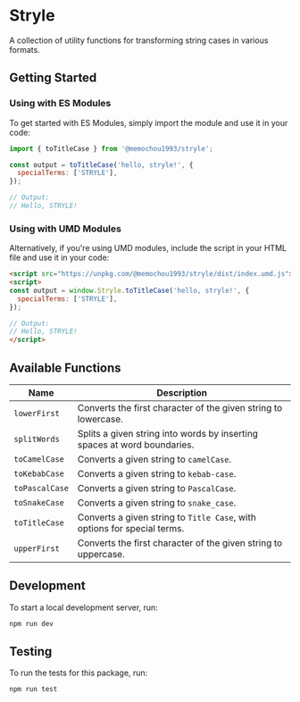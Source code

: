 # Stryle

A collection of utility functions for transforming string cases in various formats.

## Getting Started

### Using with ES Modules

To get started with ES Modules, simply import the module and use it in your code:

```js
import { toTitleCase } from '@memochou1993/stryle';

const output = toTitleCase('hello, stryle!', {
  specialTerms: ['STRYLE'],
});

// Output:
// Hello, STRYLE!
```

### Using with UMD Modules

Alternatively, if you're using UMD modules, include the script in your HTML file and use it in your code:

```html
<script src="https://unpkg.com/@memochou1993/stryle/dist/index.umd.js"></script>
<script>
const output = window.Stryle.toTitleCase('hello, stryle!', {
  specialTerms: ['STRYLE'],
});

// Output:
// Hello, STRYLE!
</script>
```

## Available Functions

| Name | Description |
| --- | --- |
| `lowerFirst` | Converts the first character of the given string to lowercase. |
| `splitWords` | Splits a given string into words by inserting spaces at word boundaries. |
| `toCamelCase` | Converts a given string to `camelCase`. |
| `toKebabCase` | Converts a given string to `kebab-case`. |
| `toPascalCase` | Converts a given string to `PascalCase`. |
| `toSnakeCase` | Converts a given string to `snake_case`. |
| `toTitleCase` | Converts a given string to `Title Case`, with options for special terms. |
| `upperFirst` | Converts the first character of the given string to uppercase. |

## Development

To start a local development server, run:

```bash
npm run dev
```

## Testing

To run the tests for this package, run:

```bash
npm run test
```
